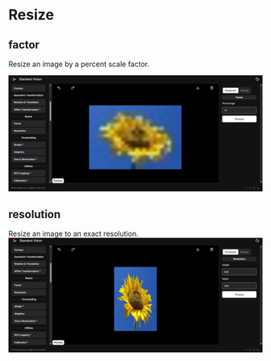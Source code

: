 # **Resize**

## factor

Resize an image by a percent scale factor.

![logo](_media/BasicFunction/Resize/factor.png)

## resolution

Resize an image to an exact resolution.
![logo](_media/BasicFunction/Resize/resolution.png)
